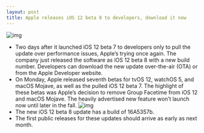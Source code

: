 ```yaml
---
layout: post
title: Apple releases iOS 12 beta 8 to developers, download it now
---
```

![img](http://media.idownloadblog.com/wp-content/uploads/2018/06/ios-12-public-beta.jpg)
* Two days after it launched iOS 12 beta 7 to developers only to pull the update over performance issues, Apple’s trying once again. The company just released the software as iOS 12 beta 8 with a new build number. Developers can download the new update over-the-air (OTA) or from the Apple Developer website. 
* On Monday, Apple released seventh betas for tvOS 12, watchOS 5, and macOS Mojave, as well as the pulled iOS 12 beta 7. The highlight of these betas was Apple’s decision to remove Group Facetime from iOS 12 and macOS Mojave. The heavily advertised new feature won’t launch now until later in the fall.
![img](http://media.idownloadblog.com/wp-content/uploads/2018/08/IMG_A736C1D9D14A-1.jpeg)
* The new iOS 12 beta 8 update has a build of 16A5357b.
* The first public releases for these updates should arrive as early as next month.

